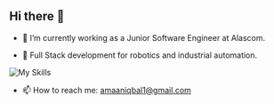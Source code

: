 ## Hi there 👋


- 🔭 I’m currently working as a Junior Software Engineer at Alascom.

- 🌱 Full Stack development for robotics and industrial automation. 

![My Skills](https://skillicons.dev/icons?i=js,html,css,cs,react,postgres,postman,vscode,mongodb,nodejs)
- 📫 How to reach me: amaaniqbal1@gmail.com
